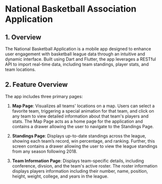 # National Basketball Association Application

## 1. Overview

The National Basketball Application is a mobile app designed to enhance user engagement with basketball league data through an intuitive and dynamic interface. Built using Dart and Flutter, the app leverages a RESTful API to import real-time data, including team standings, player stats, and team locations.

## 2. Feature Overview

The app includes three primary pages:

1. **Map Page**: Visualizes all teams' locations on a map. Users can select a favorite team, triggering a special animation for that team, and click on any team to view detailed information about that team's players and stats. The Map Page acts as a home page for the application and contains a drawer allowing the user to navigate to the Standings Page.

2. **Standings Page**: Displays up-to-date standings across the league, showing each team’s record, win percentage, and ranking. Further, this screen contains a drawer allowing the user to view the league standings from any season following 2018.

3. **Team Information Page**: Displays team-specific details, including conference, divsion, and the team's active roster. The roster information displays players information including their number, name, position, height, weight, college, and years in the league. 